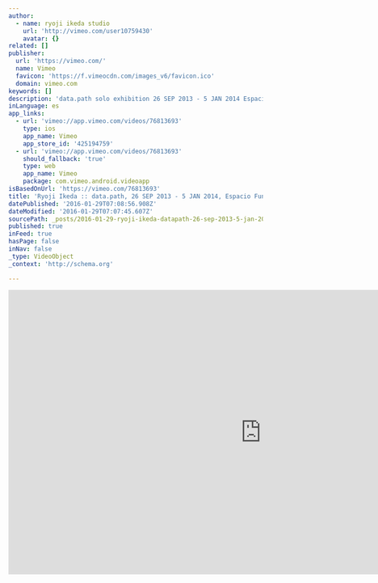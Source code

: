 ```yaml
---
author:
  - name: ryoji ikeda studio
    url: 'http://vimeo.com/user10759430'
    avatar: {}
related: []
publisher:
  url: 'https://vimeo.com/'
  name: Vimeo
  favicon: 'https://f.vimeocdn.com/images_v6/favicon.ico'
  domain: vimeo.com
keywords: []
description: 'data.path solo exhibition 26 SEP 2013 - 5 JAN 2014 Espacio Fundación Telefónica, Madrid, ES © 2013 Ryoji Ikeda Studio. All rights reserved.'
inLanguage: es
app_links:
  - url: 'vimeo://app.vimeo.com/videos/76813693'
    type: ios
    app_name: Vimeo
    app_store_id: '425194759'
  - url: 'vimeo://app.vimeo.com/videos/76813693'
    should_fallback: 'true'
    type: web
    app_name: Vimeo
    package: com.vimeo.android.videoapp
isBasedOnUrl: 'https://vimeo.com/76813693'
title: 'Ryoji Ikeda :: data.path, 26 SEP 2013 - 5 JAN 2014, Espacio Fundación Telefónica, Madrid, ES'
datePublished: '2016-01-29T07:08:56.908Z'
dateModified: '2016-01-29T07:07:45.607Z'
sourcePath: _posts/2016-01-29-ryoji-ikeda-datapath-26-sep-2013-5-jan-2014-espacio.md
published: true
inFeed: true
hasPage: false
inNav: false
_type: VideoObject
_context: 'http://schema.org'

---
```

<iframe src="https://cdn.embedly.com/widgets/media.html?src=https%3A%2F%2Fplayer.vimeo.com%2Fvideo%2F76813693&amp;url=https%3A%2F%2Fvimeo.com%2F76813693&amp;image=http%3A%2F%2Fi.vimeocdn.com%2Fvideo%2F451814922_1280.jpg&amp;key=b7d04c9b404c499eba89ee7072e1c4f7&amp;type=text%2Fhtml&amp;schema=vimeo" width="1000" height="563" scrolling="no" frameborder="0" allowfullscreen="allowfullscreen" style=""></iframe>